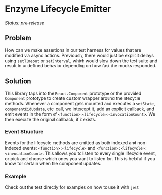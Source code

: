 # Enzyme Lifecycle Emitter
*Status: pre-release*

## Problem
How can we make assertions in our test harness for values that are modified via async actions. Previously, there would just be explicit delays using `setTimeout` or `setInterval`, which would slow down the test suite and result in undefined behavior depending on how fast the mocks responded. 

## Solution
This library taps into the `React.Component` prototype or the provided `Component` prototype to create custom wrapper around the lifecycle methods. Whenever a component gets mounted and executes a `setState`, `componentDidUpdate`, etc. call, we intercept it, add an explicit callback, and emit events in the form of `<function>:<lifecycle>:<invocationCount>`. We then execute the original callback, if it exists. 


### Event Structure
Events for the lifecycle methods are emitted as both indexed and non-indexed events: `<function>:<lifecycle>` and `<function>:<lifecycle>:<invocationCount>`. This allows you to listen to every single lifecycle event, or pick and choose which ones you want to listen for. This is helpful if you know for certain when the component updates. 

### Example
Check out the test directly for examples on how to use it with `jest`